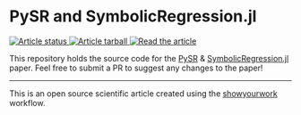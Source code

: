 <p align="center">

# PySR and SymbolicRegression.jl

<a href="https://github.com/MilesCranmer/pysr_paper_syw/actions/workflows/build.yml">
<img src="https://github.com/MilesCranmer/pysr_paper_syw/actions/workflows/build.yml/badge.svg?branch=main" alt="Article status"/>
</a>
<a href="https://github.com/MilesCranmer/pysr_paper_syw/raw/main-pdf/arxiv.tar.gz">
<img src="https://img.shields.io/badge/article-tarball-blue.svg?style=flat" alt="Article tarball"/>
</a>
<a href="https://github.com/MilesCranmer/pysr_paper_syw/raw/main-pdf/ms.pdf">
<img src="https://img.shields.io/badge/article-pdf-blue.svg?style=flat" alt="Read the article"/>
</a>
</p>

This repository holds the source code for the [PySR](https://github.com/MilesCranmer/PySR) & [SymbolicRegression.jl](https://github.com/MilesCranmer/SymbolicRegression.jl) paper.
Feel free to submit a PR to suggest any changes to the paper!

---

This is an open source scientific article created using the [showyourwork](https://github.com/showyourwork/showyourwork) workflow.

